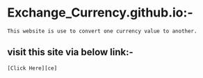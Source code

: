 # Exchange_Currency.github.io:-
    This website is use to convert one currency value to another.
## visit this site via below link:-
    [Click Here][ce] 
[ce]: <https://kumarharsh2001.github.io/Exchange_Currency.github.io/>

